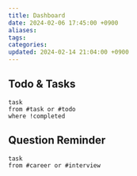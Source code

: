 ```yaml
---
title: Dashboard
date: 2024-02-06 17:45:00 +0900
aliases: 
tags: 
categories: 
updated: 2024-02-14 21:04:00 +0900
---
```


## Todo & Tasks

```dataview
task
from #task or #todo
where !completed
```

## Question Reminder

```dataview
task
from #career or #interview
```
